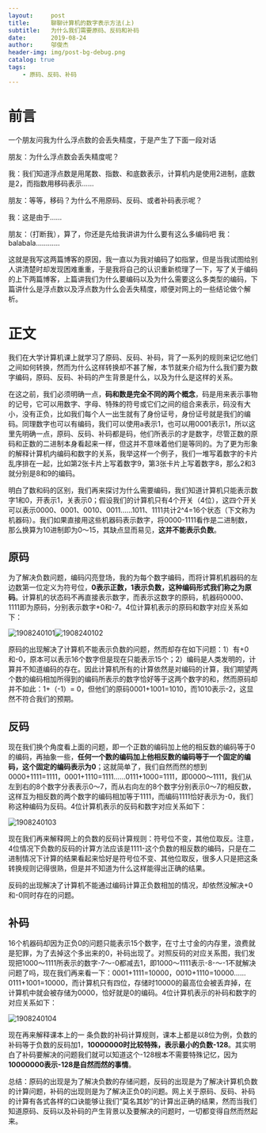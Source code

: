```yaml
---
layout:     post
title:      聊聊计算机的数字表示方法(上)
subtitle:   为什么我们需要原码、反码和补码
date:       2019-08-24
author:     邬俊杰
header-img: img/post-bg-debug.png
catalog: true
tags:
    - 原码、反码、补码
---
```


# 前言

一个朋友问我为什么浮点数的会丢失精度，于是产生了下面一段对话

朋友：为什么浮点数会丢失精度呢？

我：我们知道浮点数是用尾数、指数、和底数表示，计算机内是使用2进制，底数是2，而指数用移码表示……

朋友：等等，移码？为什么不用原码、反码、或者补码表示呢？

我：这是由于……

朋友：（打断我），算了，你还是先给我讲讲为什么要有这么多编码吧
我：balabala…………

这就是我写这两篇博客的原因，我一直以为我对编码了如指掌，但是当我试图给别人讲清楚时却发现困难重重，于是我将自己的认识重新梳理了一下，写了关于编码的上下两篇博客，上篇讲我们为什么要编码以及为什么需要这么多类型的编码，下篇讲什么是浮点数以及浮点数为什么会丢失精度，顺便对网上的一些结论做个解析。

# 正文

我们在大学计算机课上就学习了原码、反码、补码，背了一系列的规则来记忆他们之间如何转换，然而为什么这样转换却不甚了解，本节就来介绍为什么我们要为数字编码，原码、反码、补码的产生背景是什么，以及为什么是这样的关系。

在这之前，我们必须明确一点，**码和数是完全不同的两个概念**，码是用来表示事物的记号，它可以用数字、字母、特殊的符号或它们之间的组合来表示，码没有大小，没有正负，比如我们每个人一出生就有了身份证号，身份证号就是我们的编码。同理数字也可以有编码，我们可以使用a表示1，也可以用0001表示1，所以这里先明确一点，原码、反码、补码都是码，他们所表示的才是数字，尽管正数的原码和正数的二进制本身看起来一样，但这并不意味着他们是等同的。为了更为形象的解释计算机内编码和数字的关系，我举这样一个例子，我们一堆写着数字的卡片乱序排在一起，比如第2张卡片上写着数字9，第3张卡片上写着数字8，那么2和3就分别是8和9的编码。

明白了数和码的区别，我们再来探讨为什么需要编码，我们知道计算机只能表示数字1和0，开表示1，关表示0；假设我们的计算机只有4个开关（4位），这四个开关可以表示0000、0001、0010、0011……1011、1111共计2^4=16个状态（下文称为机器码）。我们如果直接用这些机器码表示数字，将0000-1111看作是二进制数，那么换算为10进制即为0～15，其缺点显而易见，**这并不能表示负数**。

## 原码

为了解决负数问题，编码闪亮登场，我的为每个数字编码，而将计算机机器码的左边数第一位定义为符号位，**0表示正数，1表示负数，这种编码形式我们称之为原码**。计算机的状态码不再直接表示数字，而表示这数字的原码，机器码0000、1111即为原码，分别表示数字+0和-7。4位计算机表示的原码和数字对应关系如下：

![1908240101](https://wujunjiesd.github.io/img/post/1908240101.png)![1908240102](https://wujunjiesd.github.io/img/post/1908240102.png)

原码的出现解决了计算机不能表示负数的问题，然而却存在如下问题：1）有+0和-0，原本可以表示16个数字但是现在只能表示15个；2）编码是人类发明的，计算并不知道编码的存在。因此计算机所有的计算依然是对编码的计算，我们期望两个数的编码相加所得到的编码所表示的数字恰好等于这两个数字的和，然而原码却并不如此：1+（-1）= 0，但他们的原码0001+1001=1010，而1010表示-2，这显然不符合我们的预期。

## 反码

现在我们换个角度看上面的问题，即一个正数的编码加上他的相反数的编码等于0的编码，再抽象一些，**任何一个数的编码加上他相反数的编码等于一个固定的编码，这个固定的编码表示为0**；这就简单了，我们自然而然的想到0000+1111=1111，0001+1110=1111……0111+1000=1111，即0000～1111，我们从左到右的8个数字分表表示0～7，而从右向左的8个数字分别表示0～7的相反数，这样互为相反数的两个数字的编码相加等于1111，而编码1111恰好表示为-0，我们称这种编码为反码。4位计算机表示的反码和数字对应关系如下：

![1908240103](https://wujunjiesd.github.io/img/post/1908240103.png)

现在我们再来解释网上的负数的反码计算规则：符号位不变，其他位取反。注意，4位情况下负数的反码的计算方法应该是1111-这个负数的相反数的编码，只是在二进制情况下计算的结果看起来恰好是符号位不变、其他位取反，很多人只是把这条转换规则记得很熟，但是并不知道为什么这样能得出正确的结果。

反码的出现解决了计算机不能通过编码计算正负数相加的情况，却依然没解决+0和-0同时存在的问题。

## 补码

16个机器码却因为正负0的问题只能表示15个数字，在寸土寸金的内存里，浪费就是犯罪，为了去掉这个多出来的0，补码出现了。对照反码的对应关系图，我们发现把1000～1111所表示的数字-7～-0都减去1，即1000～1111表示-8-～-1不就解决问题了吗，现在我们再来看一下：0001+1111=10000，0010+1110=10000……0111+1001=10000，而计算机只有四位，存储时10000的最高位会被丢弃掉，在计算机中就会被存储为0000，恰好就是0的编码。4位计算机表示的补码和数字的对应关系如下：

![1908240104](https://wujunjiesd.github.io/img/post/1908240104.png)

现在再来解释课本上的一 条负数的补码计算规则，课本上都是以8位为例，负数的补码等于负数的反码加1，**10000000时比较特殊，表示最小的负数-128**。其实明白了补码要解决的问题我们就可以知道这个-128根本不需要特殊记忆，因为**10000000表示-128是自然而然的事情**。

总结：原码的出现是为了解决负数的存储问题，反码的出现是为了解决计算机负数的计算问题，补码的出现则是为了解决正负0的问题。网上关于原码、反码、补码的计算有各式各样的口诀能够让我们“莫名其妙”的计算出正确的结果，然而当我们知道原码、反码以及补码的产生背景以及要解决的问题时，一切都变得自然而然起来。